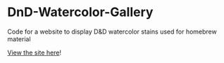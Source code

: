 # DnD-Watercolor-Gallery
Code for a website to display D&amp;D watercolor stains used for homebrew material

[View the site here](https://flamableconcrete.github.io/DnD-Watercolor-Gallery/)! 
